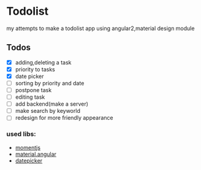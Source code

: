 # Todolist

my attempts to make a todolist app using angular2,material design module

## Todos
- [x] adding,deleting a task
- [x] priority to tasks
- [x] date picker 
- [ ] sorting by priority and date
- [ ] postpone task
- [ ] editing task
- [ ] add backend(make a server)
- [ ] make search by keyworld
- [ ] redesign for more friendly appearance

### used libs:
* [momentjs](http://momentjs.com/)
* [material.angular](https://material.angular.io/)
* [datepicker](https://github.com/kekeh/mydatepicker)
